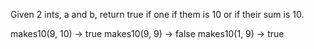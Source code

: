 Given 2 ints, a and b, return true if one if them is 10 or if their sum is 10.


makes10(9, 10) → true
makes10(9, 9) → false
makes10(1, 9) → true
